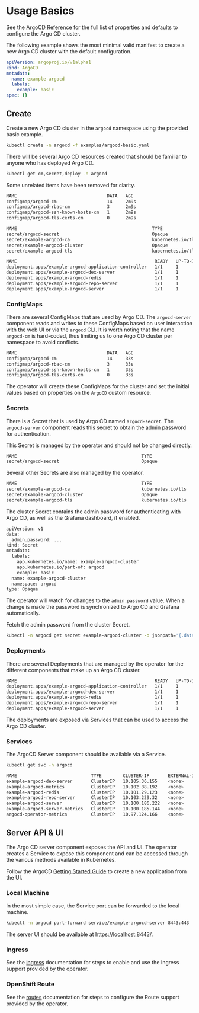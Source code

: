 # Usage Basics

See the [ArgoCD Reference][argocd_reference] for the full list of properties and defaults to configure the Argo CD cluster.

The following example shows the most minimal valid manifest to create a new Argo CD cluster with the default configuration.

```yaml
apiVersion: argoproj.io/v1alpha1
kind: ArgoCD
metadata:
  name: example-argocd
  labels:
    example: basic
spec: {}
```

## Create

Create a new Argo CD cluster in the `argocd` namespace using the provided basic example.

```bash
kubectl create -n argocd -f examples/argocd-basic.yaml
```

There will be several Argo CD resources created that should be familiar to anyone who has deployed Argo CD.

```bash
kubectl get cm,secret,deploy -n argocd
```

Some unrelated items have been removed for clarity.

```bash
NAME                                  DATA   AGE
configmap/argocd-cm                   14     2m9s
configmap/argocd-rbac-cm              3      2m9s
configmap/argocd-ssh-known-hosts-cm   1      2m9s
configmap/argocd-tls-certs-cm         0      2m9s

NAME                                                   TYPE                                  DATA   AGE
secret/argocd-secret                                   Opaque                                5      2m9s
secret/example-argocd-ca                               kubernetes.io/tls                     2      2m9s
secret/example-argocd-cluster                          Opaque                                1      2m9s
secret/example-argocd-tls                              kubernetes.io/tls                     2      2m9s

NAME                                                    READY   UP-TO-DATE   AVAILABLE   AGE
deployment.apps/example-argocd-application-controller   1/1     1            1           2m8s
deployment.apps/example-argocd-dex-server               1/1     1            1           2m8s
deployment.apps/example-argocd-redis                    1/1     1            1           2m8s
deployment.apps/example-argocd-repo-server              1/1     1            1           2m8s
deployment.apps/example-argocd-server                   1/1     1            1           2m8s
```

### ConfigMaps

There are several ConfigMaps that are used by Argo CD. The `argocd-server` component reads and writes to these
ConfigMaps based on user interaction with the web UI or via the `argocd` CLI. It is worth noting that the name
`argocd-cm` is hard-coded, thus limiting us to one Argo CD cluster per namespace to avoid conflicts.

```bash
NAME                                  DATA   AGE
configmap/argocd-cm                   14     33s
configmap/argocd-rbac-cm              3      33s
configmap/argocd-ssh-known-hosts-cm   1      33s
configmap/argocd-tls-certs-cm         0      33s
```

The operator will create these ConfigMaps for the cluster and set the initial values based on properties on the
`ArgoCD` custom resource.

### Secrets

There is a Secret that is used by Argo CD named `argocd-secret`. The `argocd-server` component reads this secret to
obtain the admin password for authentication.

This Secret is managed by the operator and should not be changed directly.

``` bash
NAME                                               TYPE                                  DATA   AGE
secret/argocd-secret                               Opaque                                5      33s
```

Several other Secrets are also managed by the operator.

``` bash
NAME                                               TYPE                                  DATA   AGE
secret/example-argocd-ca                           kubernetes.io/tls                     2      33s
secret/example-argocd-cluster                      Opaque                                1      33s
secret/example-argocd-tls                          kubernetes.io/tls                     2      33s
```

The cluster Secret contains the admin password for authenticating with Argo CD, as well as the Grafana dashboard, if enabled.

```bash
apiVersion: v1
data:
  admin.password: ...
kind: Secret
metadata:
  labels:
    app.kubernetes.io/name: example-argocd-cluster
    app.kubernetes.io/part-of: argocd
    example: basic
  name: example-argocd-cluster
  namespace: argocd
type: Opaque
```

The operator will watch for changes to the `admin.password` value. When a change is made the password is synchronized to
Argo CD and Grafana automatically.

Fetch the admin password from the cluster Secret.

``` bash
kubectl -n argocd get secret example-argocd-cluster -o jsonpath='{.data.admin\.password}' | base64 -d
```

### Deployments

There are several Deployments that are managed by the operator for the different components that make up an Argo CD cluster.

``` bash
NAME                                                    READY   UP-TO-DATE   AVAILABLE   AGE
deployment.apps/example-argocd-application-controller   1/1     1            1           2m8s
deployment.apps/example-argocd-dex-server               1/1     1            1           2m8s
deployment.apps/example-argocd-redis                    1/1     1            1           2m8s
deployment.apps/example-argocd-repo-server              1/1     1            1           2m8s
deployment.apps/example-argocd-server                   1/1     1            1           2m8s
```

The deployments are exposed via Services that can be used to access the Argo CD cluster.

### Services

The ArgoCD Server component should be available via a Service.

```bash
kubectl get svc -n argocd
```
```bash
NAME                            TYPE        CLUSTER-IP       EXTERNAL-IP   PORT(S)             AGE
example-argocd-dex-server       ClusterIP   10.105.36.155    <none>        5556/TCP,5557/TCP   2m28s
example-argocd-metrics          ClusterIP   10.102.88.192    <none>        8082/TCP            2m28s
example-argocd-redis            ClusterIP   10.101.29.123    <none>        6379/TCP            2m28s
example-argocd-repo-server      ClusterIP   10.103.229.32    <none>        8081/TCP,8084/TCP   2m28s
example-argocd-server           ClusterIP   10.100.186.222   <none>        80/TCP,443/TCP      2m28s
example-argocd-server-metrics   ClusterIP   10.100.185.144   <none>        8083/TCP            2m28s
argocd-operator-metrics         ClusterIP   10.97.124.166    <none>        8383/TCP,8686/TCP   23m
```

## Server API & UI

The Argo CD server component exposes the API and UI. The operator creates a Service to expose this component and
can be accessed through the various methods available in Kubernetes.

Follow the ArgoCD [Getting Started Guide](https://argoproj.github.io/argo-cd/getting_started/#creating-apps-via-ui) to
create a new application from the UI.

### Local Machine

In the most simple case, the Service port can be forwarded to the local machine.

```bash
kubectl -n argocd port-forward service/example-argocd-server 8443:443
```

The server UI should be available at [https://localhost:8443/](https://localhost:8443/).

### Ingress

See the [ingress][docs_ingress] documentation for steps to enable and use the Ingress support provided by the operator.

### OpenShift Route

See the [routes][docs_routes] documentation for steps to configure the Route support provided by the operator.

[docs_ingress]:./ingress.md
[docs_routes]:./routes.md
[argocd_reference]:../reference/argocd.md
